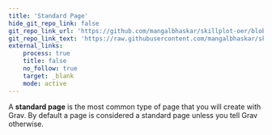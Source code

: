 ```yaml
---
title: 'Standard Page'
hide_git_repo_link: false
git_repo_link_url: 'https://github.com/mangalbhaskar/skillplot-oer/blob/master/pages/02.basic-page/default.md'
git_repo_link_text: 'https://raw.githubusercontent.com/mangalbhaskar/skillplot-oer/master/pages/02.basic-page/default.md'
external_links:
    process: true
    title: false
    no_follow: true
    target: _blank
    mode: active
---
```


A **standard page** is the most common type of page that you will create with Grav. By default a page is considered a standard page unless you tell Grav otherwise.
